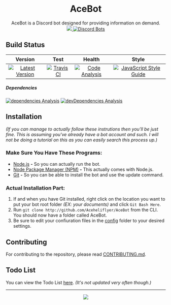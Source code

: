 <div align="center">
<h1 align="center"><strong>AceBot</strong></h1>
  AceBot is a Discord bot designed for providing information on demand.<br />
  <a href="http://discord.gg/Y6Vgfyd" title="Discord Guild">
    <img src="http://discordapp.com/api/guilds/247815199539593216/embed.png?style=shield">
  </a>
  <a href="http://discordbots.org/bot/253254587341996032">
    <img src="http://discordbots.org/api/widget/servers/253254587341996032.svg" alt="Discord Bots" />
  </a>
</div>

## Build Status

|                                                                                            Version                                                                                            |                                                                     Test                                                                     |                                                                                  Health                                                                                 |                                                                              Style                                                                             |
|:---------------------------------------------------------------------------------------------------------------------------------------------------------------------------------------------:|:--------------------------------------------------------------------------------------------------------------------------------------------:|:-----------------------------------------------------------------------------------------------------------------------------------------------------------------------:|:--------------------------------------------------------------------------------------------------------------------------------------------------------------:|
| [![Latest Version](http://img.shields.io/github/package-json/v/Aceheliflyer/AceBot.svg?colorB=green&style=flat-square)](http://github.com/Aceheliflyer/AceBot/commit/master "Latest Version") | [![Travis CI](http://img.shields.io/travis/Aceheliflyer/AceBot.svg?style=flat-square)](http://travis-ci.org/Aceheliflyer/AceBot "Travis CI") | [![Code Analysis](http://img.shields.io/bithound/code/github/Aceheliflyer/AceBot.svg?style=flat-square)](http://bithound.io/github/Aceheliflyer/AceBot "Code Analysis") | [![JavaScript Style Guide](http://img.shields.io/badge/code_style-standard-brightgreen.svg?style=flat-square)](http://standardjs.com "JavaScript Style Guide") |

##### Dependencies

[![dependencies Analysis](http://img.shields.io/david/Aceheliflyer/AceBot.svg?style=flat-square)](http://david-dm.org/Aceheliflyer/AceBot "dependencies Analysis")
[![devDependencies Analysis](http://img.shields.io/david/dev/Aceheliflyer/AceBot.svg?style=flat-square)](http://david-dm.org/Aceheliflyer/AceBot?type=dev "devDependencies Analysis")

## Installation

_(If you can manage to actually follow these instrutions then you'll be just fine. This is assuming you've already have a bot account and such. I will not be doing a tutorial on this as you can easily search this process  up.)_

### Make Sure You Have These Programs:

-   [Node.js](http://nodejs.org/en/download/current "Node.js") **-** So you can actually run the bot.
-   [Node Package Manager (NPM)](http://npmjs.com "NPM") **-** This actually comes with Node.js.
-   [Git](http://git-scm.com/download "Git SCM") **-** So you can be able to install the bot and use the update command.

### Actual Installation Part:

1.  If and when you have Git installed, right click on the location you want to put your bot root folder _(EX: your documents)_ and click `Git Bash Here`.
2.  Run `git clone http://github.com/Aceheliflyer/AceBot` from the CLI. You should now have a folder called AceBot.
3.  Be sure to edit your confiuration files in the [config](http://github.com/Aceheliflyer/AceBot/blob/master/config "Configuration") folder to your desired settings.

## Contributing

For contributing to the repository, please read [CONTRIBUTING.md](http://github.com/Aceheliflyer/AceBot/blob/master/.github/CONTRIBUTING.md "Contributing").

## Todo List

You can view the Todo List [here](http://github.com/Aceheliflyer/AceBot/projects/1 "Todo List"). _(It's not updated very often though.)_

* * *

<p align="center">
  <a href="http://github.com/Aceheliflyer/AceBot/blob/master/LICENSE.md" title="License">
    <img src="http://img.shields.io/github/license/Aceheliflyer/AceBot.svg?style=for-the-badge">
  </a>
</p>
